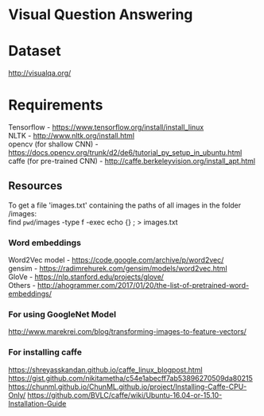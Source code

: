 # Visual Question Answering

# Dataset
http://visualqa.org/

# Requirements
Tensorflow - https://www.tensorflow.org/install/install_linux   
NLTK - http://www.nltk.org/install.html   
opencv (for shallow CNN) - https://docs.opencv.org/trunk/d2/de6/tutorial_py_setup_in_ubuntu.html   
caffe (for pre-trained CNN) - http://caffe.berkeleyvision.org/install_apt.html   

## Resources

To get a file 'images.txt' containing the paths of all images in the folder /images:   
find `pwd`/images -type f -exec echo {} \; > images.txt   
   

### Word embeddings
Word2Vec model - https://code.google.com/archive/p/word2vec/  
gensim - https://radimrehurek.com/gensim/models/word2vec.html  
GloVe - https://nlp.stanford.edu/projects/glove/   
Others - http://ahogrammer.com/2017/01/20/the-list-of-pretrained-word-embeddings/   

### For using GoogleNet Model
http://www.marekrei.com/blog/transforming-images-to-feature-vectors/

### For installing caffe
https://shreyasskandan.github.io/caffe_linux_blogpost.html
https://gist.github.com/nikitametha/c54e1abecff7ab53896270509da80215
https://chunml.github.io/ChunML.github.io/project/Installing-Caffe-CPU-Only/
https://github.com/BVLC/caffe/wiki/Ubuntu-16.04-or-15.10-Installation-Guide
